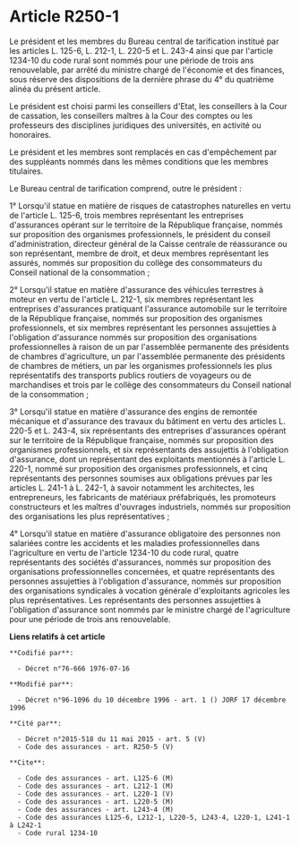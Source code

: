 # Article R250-1

Le président et les membres du Bureau central de tarification institué par les articles L. 125-6, L. 212-1, L. 220-5 et L.
243-4 ainsi que par l'article 1234-10 du code rural sont nommés pour une période de trois ans renouvelable, par arrêté du
ministre chargé de l'économie et des finances, sous réserve des dispositions de la dernière phrase du 4° du quatrième alinéa
du présent article.

Le président est choisi parmi les conseillers d'Etat, les conseillers à la Cour de cassation, les conseillers maîtres à la
Cour des comptes ou les professeurs des disciplines juridiques des universités, en activité ou honoraires.

Le président et les membres sont remplacés en cas d'empêchement par des suppléants nommés dans les mêmes conditions que les
membres titulaires.

Le Bureau central de tarification comprend, outre le président :

1° Lorsqu'il statue en matière de risques de catastrophes naturelles en vertu de l'article L. 125-6, trois membres
représentant les entreprises d'assurances opérant sur le territoire de la République française, nommés sur proposition des
organismes professionnels, le président du conseil d'administration, directeur général de la Caisse centrale de réassurance
ou son représentant, membre de droit, et deux membres représentant les assurés, nommés sur proposition du collège des
consommateurs du Conseil national de la consommation ;

2° Lorsqu'il statue en matière d'assurance des véhicules terrestres à moteur en vertu de l'article L. 212-1, six membres
représentant les entreprises d'assurances pratiquant l'assurance automobile sur le territoire de la République française,
nommés sur proposition des organismes professionnels, et six membres représentant les personnes assujetties à l'obligation
d'assurance nommés sur proposition des organisations professionnelles à raison de un par l'assemblée permanente des
présidents de chambres d'agriculture, un par l'assemblée permanente des présidents de chambres de métiers, un par les
organismes professionnels les plus représentatifs des transports publics routiers de voyageurs ou de marchandises et trois
par le collège des consommateurs du Conseil national de la consommation ;

3° Lorsqu'il statue en matière d'assurance des engins de remontée mécanique et d'assurance des travaux du bâtiment en vertu
des articles L. 220-5 et L. 243-4, six représentants des entreprises d'assurances opérant sur le territoire de la République
française, nommés sur proposition des organismes professionnels, et six représentants des assujettis à l'obligation
d'assurance, dont un représentant des exploitants mentionnés à l'article L. 220-1, nommé sur proposition des organismes
professionnels, et cinq représentants des personnes soumises aux obligations prévues par les articles L. 241-1 à L. 242-1, à
savoir notamment les architectes, les entrepreneurs, les fabricants de matériaux préfabriqués, les promoteurs constructeurs
et les maîtres d'ouvrages industriels, nommés sur proposition des organisations les plus représentatives ;

4° Lorsqu'il statue en matière d'assurance obligatoire des personnes non salariées contre les accidents et les maladies
professionnelles dans l'agriculture en vertu de l'article 1234-10 du code rural, quatre représentants des sociétés
d'assurances, nommés sur proposition des organisations professionnelles concernées, et quatre représentants des personnes
assujetties à l'obligation d'assurance, nommés sur proposition des organisations syndicales à vocation générale d'exploitants
agricoles les plus représentatives. Les représentants des personnes assujetties à l'obligation d'assurance sont nommés par le
ministre chargé de l'agriculture pour une période de trois ans renouvelable.

**Liens relatifs à cet article**

	**Codifié par**:

	  - Décret n°76-666 1976-07-16

	**Modifié par**:

	  - Décret n°96-1096 du 10 décembre 1996 - art. 1 () JORF 17 décembre 1996

	**Cité par**:

	  - Décret n°2015-518 du 11 mai 2015 - art. 5 (V)
	  - Code des assurances - art. R250-5 (V)

	**Cite**:

	  - Code des assurances - art. L125-6 (M)
	  - Code des assurances - art. L212-1 (M)
	  - Code des assurances - art. L220-1 (V)
	  - Code des assurances - art. L220-5 (M)
	  - Code des assurances - art. L243-4 (M)
	  - Code des assurances L125-6, L212-1, L220-5, L243-4, L220-1, L241-1 à L242-1
	  - Code rural 1234-10
